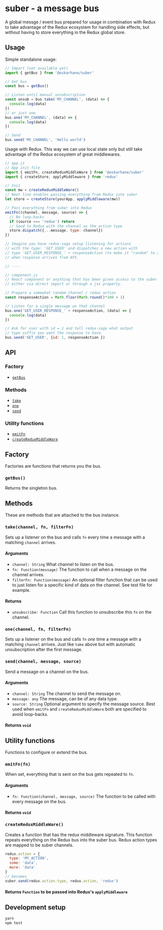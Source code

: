 # suber - a message bus
A global messge / event bus prepared for usage in combination with
Redux to take advantage of the Redux ecosystem for handling side effects,
but without having to store everything in the Redux global store.

## Usage
Simple standalone usage:

```javascript
// Import (not available yet)
import { getBus } from '@oskarhane/suber'

// Get bus
const bus = getBus()

// Listen until manual unsubscription
const unsub = bus.take('MY_CHANNEL', (data) => {
  console.log(data)
})
// or just one
bus.one('MY_CHANNEL', (data) => {
  console.log(data)
})

// Send
bus.send('MY_CHANNEL', 'Hello world')
```

Usage with Redux.
This way we can use local state only but still take advantage of
the Redux ecosystem of great middlewares.

```javascript
// app.js
// App init file
import { emitFn, createReduxMiddleWare } from '@oskarhane/suber'
import { createStore, applyMiddleware } from 'redux'

// Init
const mw = createReduxMiddleWare()
// Next line enables passing everything from Redux into suber
let store = createStore(yourApp, applyMiddleware(mw))

// Pass everything from suber into Redux
emitFn((channel, message, source) => {
  // No loop-backs
  if (source === 'redux') return
  // Send to Redux with the channel as the action type
  store.dispatch({...message, type: channel})
})

// Imagine you have redux-saga setup listening for actions
// with the type: 'GET_USER' and dispatches a new action with
// type 'GET_USER_RESPONSE_' + responseAction (to make it "random" to allow concurrency)
// when response arrives from API.

// ----

// component.js
// React component or anything that has been given access to the suber bus
// either via direct import or through a jsx property.

// Prepare a somewhat random channel / redux action
const responseAction = Math.floor(Math.round()*100 + 1)

// Listen for a single message on that channel
bus.one('GET_USER_RESPONSE_' + responseAction, (data) => {
  console.log(data)
})

// Ask for user with id = 1 and tell redux-saga what output
// type suffix you want the response to have.
bus.send('GET_USER', {id: 1, responseAction })
```


## API
### Factory
- [`getBus`](#getBus)

### Methods
- [`take`](#take)
- [`one`](#one)
- [`send`](#send)

### Utility functions
- [`emitFn`](#emitFn)
- [`createReduxMiddleWare`](#createReduxMiddleWare)

## Factory
Factories are functions that returns you the bus.

### <a id="getBus"></a> `getBus()`
Returns the singleton bus.

## Methods
These are methods that are attached to the bus instance.
### <a id="take"></a> `take(channel, fn, filterFn)`
Sets up a listener on the bus and calls `fn` every time a message with a matching `channel` arrives.
#### Arguments
- `channel: String` What channel to listen on the bus.
- `fn: Function(message)` The function to call when a message on the channel arrives.
- `filterFn: Function(message)` An optional filter function that can be used to just listen for a specific kind of data
on the channel. See test file for example.

#### Returns
- `unsubscribe: Function` Call this function to unsubscribe this `fn` on the channel.

### <a id="one"></a> `one(channel, fn, filterFn)`
Sets up a listener on the bus and calls `fn` *one* time a message with a matching `channel` arrives.
Just like `take` above but with automatic unsubscription after the first message.

### <a id="send"></a> `send(channel, message, source)`
Send a message on a channel on the bus.
#### Arguments
- `channel: String` The channel to send the message on.
- `message: any` The message, can be of any data type.
- `source: String` Optional argument to specify the message source.
Best used when `emitFn` and `createReduxMiddleWare` both are specified to avoid loop-backs.

#### Returns `void`

## Utility functions
Functions to configure or extend the bus.
### <a id="emitFn"></a> `emitFn(fn)`
When set, everything that is sent on the bus gets repeated to `fn`.
#### Arguments
- `fn: Function(channel, message, source)` The function to be called with every message on the bus.
#### Returns `void`

### <a id="createReduxMiddleWare"></a> `createReduxMiddleWare()`
Creates a function that has the redux middleware signature. This function repeats everything on
the Redux bus into the suber bus. Redux action types are mapped to be suber channels.

```javascript
redux.action = {
  type: 'MY_ACTION',
  some: 'data',
  more: 'data'
}
// becomes
suber.send(redux.action.type, redux.action, 'redux')
```

#### Returns `Function` to be passed into Redux's `applyMiddleware`

## Development setup

```bash
yarn
npm test
```
